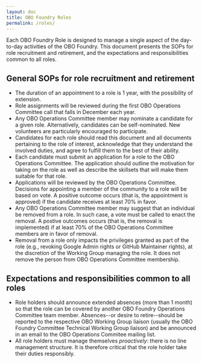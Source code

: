 ```yaml
---
layout: doc
title: OBO Foundry Roles
permalink: /roles/
---
```


Each OBO Foundry Role is designed to manage a single aspect of the day-to-day activities of the OBO Foundry. 
This document presents the SOPs for role recruitment and retirement, and the expectations and responsibilities common to all roles.

## General SOPs for role recruitment and retirement

- The duration of an appointment to a role is 1 year, with the possibility of extension.
- Role assignments will be reviewed during the first OBO Operations Committee call that falls in December each year.
- Any OBO Operations Committee member may nominate a candidate for a given role. Alternatively, candidates can be self-nominated. New volunteers are particularly encouraged to participate.
- Candidates for each role should read this document and all documents pertaining to the role of interest, acknowledge that they understand the involved duties, and agree to fulfill them to the best of their ability.
- Each candidate must submit an application for a role to the OBO Operations Committee. The application should outline the motivation for taking on the role as well as 
  describe the skillsets that will make them suitable for that role.
- Applications will be reviewed by the OBO Operations Committee. Decisions for appointing a member of the community to a role will be based on vote. A positive outcome occurs (that is, the appointment is approved) if the candidate receives at least 70% in favor.
- Any OBO Operations Committee member may suggest that an individual be removed from a role. In such case, a vote must be called to enact the removal. A postive outcomes occurs (that is, the removal is implemented) if at least 70% of the OBO Operations Committee members are in favor of removal.
- Removal from a role only impacts the privileges granted as part of the role (e.g., revoking Google Admin rights or GitHub Maintainer rights), at the discretion of the Working Group managing the role. It does not remove the person from OBO Operations Committee membership.
 

## Expectations and responsibilities common to all roles

- Role holders should announce extended absences (more than 1 month) so that the role can be covered by another OBO Foundry Operations Committee team member. 
  Absences--or desire to retire--should be reported to the respective OBO Working Group liaison (usually the OBO Foundry Committee Technical Working Group liaison) and be announced in an email to the OBO Operations Commitee mailing list.
- All role holders must manage themselves _proactively_: there is no line management structure. It is therefore critical that the role holder take their duties responsibly. 
